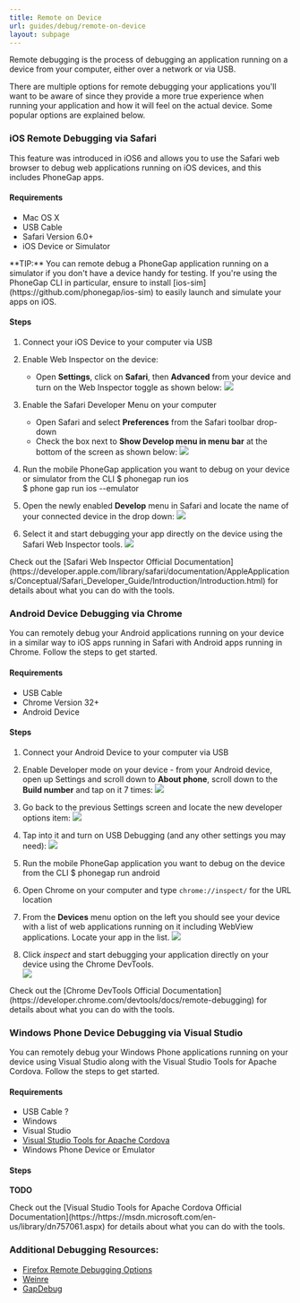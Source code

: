 ```yaml
---
title: Remote on Device
url: guides/debug/remote-on-device
layout: subpage
---
```


Remote debugging is the process of debugging an application running on a device from your computer, either over a network or via USB.

There are multiple options for remote debugging your applications you'll want to be aware of since they provide a more true experience when running your application and how it will feel on the actual device. Some popular options are explained below. 

### iOS Remote Debugging via Safari
This feature was introduced in iOS6 and allows you to use the Safari web browser to debug web applications running on iOS devices, and this includes PhoneGap apps.  

#### Requirements
- Mac OS X
- USB Cable
- Safari Version 6.0+
- iOS Device or Simulator

<div class="alert--info">**TIP:** You can remote debug a PhoneGap application running on a simulator if you don't have a device handy for testing. If you're using the PhoneGap CLI in particular, ensure to install [ios-sim](https://github.com/phonegap/ios-sim) to easily launch and simulate your apps on iOS.</div>

#### Steps 
1. Connect your iOS Device to your computer via USB
2. Enable Web Inspector on the device: 
    - Open **Settings**, click on **Safari**, then **Advanced** from your device and turn on the Web Inspector toggle as shown below:
![](/images/ios-web-insp.png)

3. Enable the Safari Developer Menu on your computer
    - Open Safari and select **Preferences** from the Safari toolbar drop-down
    - Check the box next to **Show Develop menu in menu bar** at the bottom of the screen  as shown below:
![](/images/safari-dev-menu.png)
4. Run the mobile PhoneGap application you want to debug on your device or simulator from  the CLI 
		$ phonegap run ios  
		$ phone gap run ios --emulator
5. Open the newly enabled **Develop** menu in Safari and locate the name of your connected device in the drop down:
![](/images/safari-develop.png)
6. Select it and start debugging your app directly on the device using the Safari Web Inspector tools.
![](/images/safari-web-insp.png)

<div class="alert--info">Check out the [Safari Web Inspector Official Documentation](https://developer.apple.com/library/safari/documentation/AppleApplications/Conceptual/Safari_Developer_Guide/Introduction/Introduction.html) for details about what you can do with the tools.</div>

### Android Device Debugging via Chrome 

You can remotely debug your Android applications running on your device in a similar way to iOS apps running in Safari with Android apps running in Chrome. Follow the steps to get started.

#### Requirements
- USB Cable
- Chrome Version 32+
- Android Device 

#### Steps
1. Connect your Android Device to your computer via USB
2. Enable Developer mode on your device - from your Android device, open up Settings and scroll down to **About phone**, scroll down to the **Build number** and tap on it 7 times:
![](/images/build-number.png)    

3. Go back to the previous Settings screen and locate the new developer options item: 
![](/images/android-dev-options.png)
    
4. Tap into it and turn on USB Debugging (and any other settings you may need):
![](/images/usb-debug.png)
 
5. Run the mobile PhoneGap application you want to debug on the device from the CLI 
    		$ phonegap run android
 
6. Open Chrome on your computer and type `chrome://inspect/` for the URL location
7. From the **Devices** menu option on the left you should see your device with a list of web applications running on it including WebView applications. Locate your app in the list.
![](/images/chrome-inspect.png)

8. Click *inspect* and start debugging your application directly on your device using the Chrome DevTools.  
 ![](/images/chrome-devtools.png)
    
<div class="alert--info">Check out the [Chrome DevTools Official Documentation](https://developer.chrome.com/devtools/docs/remote-debugging) for details about what you can do with the tools.</div>

### Windows Phone Device Debugging via Visual Studio 

You can remotely debug your Windows Phone applications running on your device using Visual Studio along with the Visual Studio Tools for Apache Cordova. Follow the steps to get started.

#### Requirements
- USB Cable ?
- Windows 
- Visual Studio
- [Visual Studio Tools for Apache Cordova](https://www.visualstudio.com/en-us/features/cordova-vs.aspx)
- Windows Phone Device or Emulator

#### Steps
**TODO**

<div class="alert--info">Check out the [Visual Studio Tools for Apache Cordova Official Documentation](https://https://msdn.microsoft.com/en-us/library/dn757061.aspx) for details about what you can do with the tools.</div>
 
### Additional Debugging Resources:
- [Firefox Remote Debugging Options](https://developer.mozilla.org/en-US/docs/Tools/Remote_Debugging])
- [Weinre](http://people.apache.org/~pmuellr/weinre/docs/latest/Home.html)
- [GapDebug](https://www.genuitec.com/products/gapdebug/)

